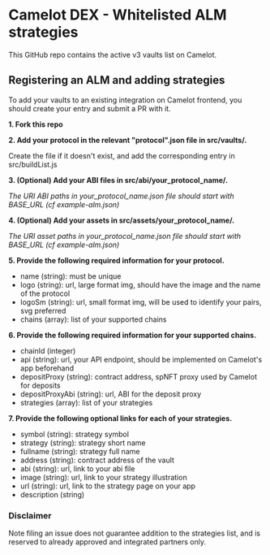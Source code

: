 # Camelot DEX - Whitelisted ALM strategies

This GitHub repo contains the active v3 vaults list on Camelot.

## Registering an ALM and adding strategies

To add your vaults to an existing integration on Camelot frontend, you should create your entry and submit a PR with it. 

**1. Fork this repo**

**2. Add your protocol in the relevant "protocol".json file in src/vaults/.** 

Create the file if it doesn't exist, and add the corresponding entry in src/buildList.js

**3. (Optional) Add your ABI files in src/abi/your_protocol_name/.**

*The URI ABI paths in your_protocol_name.json file should start with BASE_URL (cf example-alm.json)*

**4. (Optional) Add your assets in src/assets/your_protocol_name/.**

*The URI asset paths in your_protocol_name.json file should start with BASE_URL (cf example-alm.json)*

**5. Provide the following required information for your protocol.**

- name (string): must be unique
- logo (string): url, large format img, should have the image and the name of the protocol
- logoSm (string): url, small format img, will be used to identify your pairs, svg preferred
- chains (array): list of your supported chains

**6. Provide the following required information for your supported chains.**
- chainId (integer)
- api (string): url, your API endpoint, should be implemented on Camelot's app beforehand
- depositProxy (string): contract address, spNFT proxy used by Camelot for deposits
- depositProxyAbi (string): url, ABI for the deposit proxy
- strategies (array): list of your strategies

**7. Provide the following optional links for each of your strategies.**

- symbol (string): strategy symbol
- strategy (string): strategy short name
- fullname (string): strategy full name
- address (string): contract address of the vault
- abi (string): url, link to your abi file
- image (string): url, link to your strategy illustration
- url (string): url, link to the strategy page on your app
- description (string)

### Disclaimer

Note filing an issue does not guarantee addition to the strategies list, 
and is reserved to already approved and integrated partners only.
